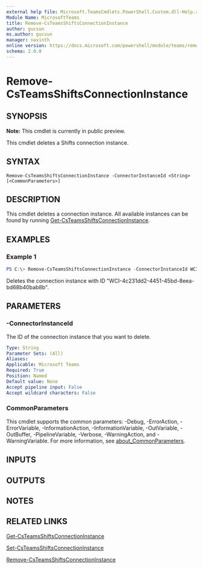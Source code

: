 ```yaml
---
external help file: Microsoft.TeamsCmdlets.PowerShell.Custom.dll-Help.xml
Module Name: MicrosoftTeams
title: Remove-CsTeamsShiftsConnectionInstance
author: gucsun
ms.author: gucsun
manager: navinth
online version: https://docs.microsoft.com/powershell/module/teams/remove-csteamsshiftsconnectioninstance
schema: 2.0.0
---
```


# Remove-CsTeamsShiftsConnectionInstance

## SYNOPSIS

**Note:** This cmdlet is currently in public preview.

This cmdlet deletes a Shifts connection instance.

## SYNTAX

```
Remove-CsTeamsShiftsConnectionInstance -ConnectorInstanceId <String> [<CommonParameters>]
```

## DESCRIPTION

This cmdlet deletes a connection instance. All available instances can be found by running [Get-CsTeamsShiftsConnectionInstance](Get-CsTeamsShiftsConnectionInstance.md).

## EXAMPLES

### Example 1
```powershell
PS C:\> Remove-CsTeamsShiftsConnectionInstance -ConnectorInstanceId WCI-4c231dd2-4451-45bd-8eea-bd68b40bab8b
```

Deletes the connection instance with ID "WCI-4c231dd2-4451-45bd-8eea-bd68b40bab8b".

## PARAMETERS

### -ConnectorInstanceId

The ID of the connection instance that you want to delete.

```yaml
Type: String
Parameter Sets: (All)
Aliases:
Applicable: Microsoft Teams
Required: True
Position: Named
Default value: None
Accept pipeline input: False
Accept wildcard characters: False
```

### CommonParameters
This cmdlet supports the common parameters: -Debug, -ErrorAction, -ErrorVariable, -InformationAction, -InformationVariable, -OutVariable, -OutBuffer, -PipelineVariable, -Verbose, -WarningAction, and -WarningVariable. For more information, see [about_CommonParameters](https://go.microsoft.com/fwlink/?LinkID=113216).

## INPUTS

## OUTPUTS

## NOTES

## RELATED LINKS

[Get-CsTeamsShiftsConnectionInstance](Get-CsTeamsShiftsConnectionInstance.md)

[Set-CsTeamsShiftsConnectionInstance](Set-CsTeamsShiftsConnectionInstance.md)

[Remove-CsTeamsShiftsConnectionInstance](Remove-CsTeamsShiftsConnectionInstance.md)
